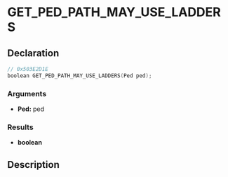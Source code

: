 # GET_PED_PATH_MAY_USE_LADDERS

## Declaration
```cpp
// 0x503E2D1E
boolean GET_PED_PATH_MAY_USE_LADDERS(Ped ped);
```

### Arguments
- **Ped:** ped

### Results
- **boolean**

## Description
